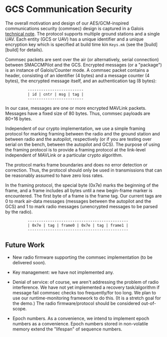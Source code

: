 # GCS Communication Security

The overall motivation and design of our AES/GCM-inspired communications
security (commsec) design is captured in a Galois [technical note][aes-gcm].
The protocol supports multiple ground stations and a single UAV.  Each entity
(GCS or UAV) has a unique identifier and a unique encryption key which is
specified at build time kin `Keys.mk` (see the [build][build]
for details).

Commsec packets are sent over the air (or alternatively, serial connection)
between SMACCMPilot and the GCS.  Encrypted messages (or a "package") is an
instance of Galois/Counter mode.  A commsec packet contains a header, consisting
of an identifier (4 bytes) and a message counter (4 bytes), the encrypted
message itself, and an authentication tag (8 bytes):

              -------------------------
              | id | cntr | msg | tag |
              -------------------------

In our case, messages are one or more encrypted MAVLink packets.  Messages have
a fixed size of 80 bytes.  Thus, commsec payloads are 80+16 bytes.

Independent of our crypto implementation, we use a simple framing protocol for
marking framing between the radio and the ground station and between radio and
the autopilot, respectively (or if you are testing over serial on the bench,
between the autopilot and GCS).  The purpose of using the framing protocol is to
provide a framing protocol at the link-level independent of MAVLink or a
particular crypto algorithm.

The protocol marks frame boundaries and does no error detection or correction.
Thus, the protocol should only be used in transmissions that can be reasonably
assumed to have zero loss rates.

In the framing protocol, the special byte (0x7e) marks the beginning of the
frame, and a frame includes all bytes until a new begin-frame marker is
encountered.  The first byte of a frame is the frame tag.  Our current tags are
0 to mark air-data messages (messages between the autopilot and the GCS) and 1
to mark radio messages (unencrypted messages to be parsed by the radio).

              ---------------------------------------------
              | 0x7e | tag | frame0 | 0x7e | tag | frame1 |
              ---------------------------------------------

[aes-gcm]: ../artifacts/Galois-commsec.pdf


## Future Work

* New radio firmware supporting the commsec implementation (to be delivered
  soon).

* Key management: we have not implemented any.

* Denial of service: of course, we aren't addressing the problem of radio
  interference.  We have not yet implemented a recovery task/algorithm if
  message fail commsec checks too frequently/for too long.  We plan to use our
  runtime-monitoring framework to do this.  (It is a stretch goal for the demo.)
  The radio firmware/protocol should be considered out-of-scope.

* Epoch numbers.  As a convenience, we intend to implement epoch numbers as a
  convenience.  Epoch numbers stored in non-volatile memory extend the
  "lifespan" of sequence numbers.
